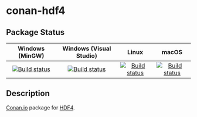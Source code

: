 # conan-hdf4

## Package Status

| Windows (MinGW) | Windows (Visual Studio) | Linux | macOS |
|:---------------:|:-----------------------:|:-----:|:-----:|
|[![Build status](https://ci.appveyor.com/api/projects/status/qd9j0hda584guorx/branch/testing%2F4.2.15?svg=true)](https://ci.appveyor.com/project/SpaceIm/conan-hdf4)|[![Build status](https://github.com/SpaceIm/conan-hdf4/workflows/.github/workflows/windows.yml/badge.svg?branch=testing%2F4.2.15)](https://github.com/SpaceIm/conan-hdf4/actions/workflows/windows.yml?query=branch%3Atesting%2F4.2.15)|[![Build status](https://github.com/SpaceIm/conan-hdf4/workflows/.github/workflows/linux.yml/badge.svg?branch=testing%2F4.2.15)](https://github.com/SpaceIm/conan-hdf4/actions/workflows/linux.yml?query=branch%3Atesting%2F4.2.15)|[![Build status](https://github.com/SpaceIm/conan-hdf4/workflows/.github/workflows/macos.yml/badge.svg?branch=testing%2F4.2.15)](https://github.com/SpaceIm/conan-hdf4/actions/workflows/macos.yml?query=branch%3Atesting%2F4.2.15)|

## Description

[Conan.io](https://conan.io) package for [HDF4](https://portal.hdfgroup.org/display/HDF4/HDF4).
